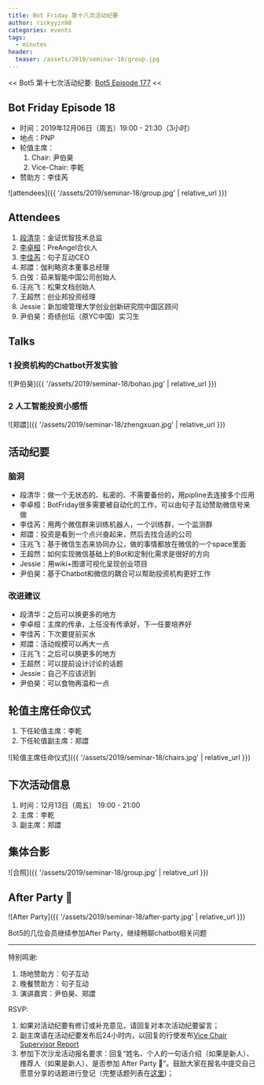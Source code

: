 ```yaml
---
title: Bot Friday 第十八次活动纪要
author: rickyyin98
categories: events
tags:
  - minutes
header:
  teaser: /assets/2019/seminar-18/group.jpg
---
```


<< Bot5 第十七次活动纪要: [Bot5 Episode 177](https://bot5.club/events/seminar-minutes-17) <<

## Bot Friday Episode 18

- 时间：2019年12月06日（周五）19:00 - 21:30（3小时）
- 地点：PNP
- 轮值主席：
    1. Chair: 尹伯昊
    1. Vice-Chair: 李乾
- 赞助方：李佳芮

![attendees]({{ '/assets/2019/seminar-18/group.jpg' | relative_url }})

## Attendees

1. [段清华](/people/qhduan)：金证优智技术总监
2. [李卓桓](/people/huan/)：PreAngel合伙人
3. [李佳芮](/people/lijiarui)：句子互动CEO
4. 郑譞：伽利略资本董事总经理
5. 白弢：茹来智能中国公司创始人
6. 汪兆飞：松果文档创始人
7. 王超然：创业邦投资经理
8. Jessie：新加坡管理大学创业创新研究院中国区顾问
9. 尹伯昊：奇绩创坛（原YC中国）实习生

## Talks

### 1 投资机构的Chatbot开发实验

![尹伯昊]({{ '/assets/2019/seminar-18/bohao.jpg' | relative_url }})

### 2 人工智能投资小感悟

![郑譞]({{ '/assets/2019/seminar-18/zhengxuan.jpg' | relative_url }})

## 活动纪要

### 脑洞

- 段清华：做一个无状态的、私密的、不需要备份的，用pipline去连接多个应用
- 李卓桓：BotFriday很多需要被自动化的工作，可以由句子互动赞助微信号来做
- 李佳芮：用两个微信群来训练机器人，一个训练群，一个监测群
- 郑譞：投资是看到一个点兴奋起来，然后去找合适的公司
- 汪兆飞：基于微信生态来协同办公，做的事情都放在微信的一个space里面
- 王超然：如何实现微信基础上的Bot和定制化需求是很好的方向
- Jessie：用wiki+图谱可视化呈现创业项目
- 尹伯昊：基于Chatbot和微信的耦合可以帮助投资机构更好工作

### 改进建议

- 段清华：之后可以换更多的地方
- 李卓桓：主席的传承，上任没有传承好，下一任要培养好
- 李佳芮：下次要提前买水
- 郑譞：活动规模可以再大一点
- 汪兆飞：之后可以换更多的地方
- 王超然：可以提前设计讨论的话题
- Jessie：自己不应该迟到
- 尹伯昊：可以食物再温和一点

## 轮值主席任命仪式

1. 下任轮值主席：李乾
2. 下任轮值副主席：郑譞

![轮值主席任命仪式]({{ '/assets/2019/seminar-18/chairs.jpg' | relative_url }})

## 下次活动信息

1. 时间：12月13日（周五） 19:00 - 21:00
1. 主席：李乾
1. 副主席：郑譞

## 集体合影

![合照]({{ '/assets/2019/seminar-18/group.jpg' | relative_url }})

## After Party 🍻

![After Party]({{ '/assets/2019/seminar-18/after-party.jpg' | relative_url }})

Bot5的几位会员继续参加After Party，继续畅聊chatbot相关问题

-----

特别鸣谢:

1. 场地赞助方：句子互动
2. 晚餐赞助方：句子互动
3. 演讲嘉宾：尹伯昊、郑譞

RSVP:

1. 如果对活动纪要有修订或补充意见，请回复对本次活动纪要留言；
1. 副主席请在活动纪要发布后24小时内，以回复的行使发布[Vice Chair Supervisor Report](/manuals/chair/#vice-chair-supervisor-report)
1. 参加下次沙龙活动报名要求：回复“姓名、个人的一句话介绍（如果是新人）、推荐人（如果是新人）、是否参加 After Party 🍻”。鼓励大家在报名中提交自己愿意分享的话题进行登记（完整话题列表在[这里](https://www.bot5.club/talks/))；
